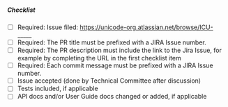 <!--
Thank you for your pull request!

Please see http://site.icu-project.org/processes/contribute for general
information on contributing to ICU.

You will be automatically asked to sign the contributors license agreement (CLA) before the PR is accepted.
- sign: https://cla-assistant.io/unicode-org/icu
- license: http://www.unicode.org/copyright.html
-->

##### Checklist

- [ ] Required: Issue filed: https://unicode-org.atlassian.net/browse/ICU-_____
- [ ] Required: The PR title must be prefixed with a JIRA Issue number. <!-- For example: "ICU-1234 Fix xyz" -->
- [ ] Required: The PR description must include the link to the Jira Issue, for example by completing the URL in the first checklist item
- [ ] Required: Each commit message must be prefixed with a JIRA Issue number. <!-- For example: "ICU-1234 Fix xyz" -->
- [ ] Issue accepted (done by Technical Committee after discussion)
- [ ] Tests included, if applicable
- [ ] API docs and/or User Guide docs changed or added, if applicable
